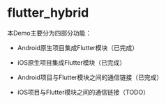 # flutter_hybrid

本Demo主要分为四部分功能：

* Android原生项目集成Flutter模块（已完成）

* iOS原生项目集成Flutter模块（已完成）

* Android项目与Flutter模块之间的通信链接（已完成）

* iOS项目与Flutter模块之间的通信链接（TODO）

